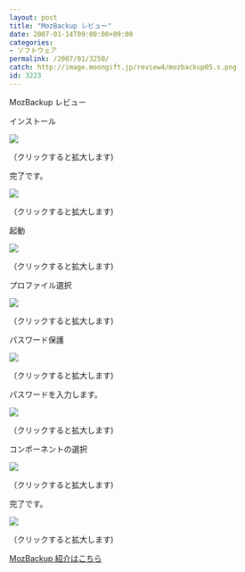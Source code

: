 ```yaml
---
layout: post
title: "MozBackup レビュー"
date: 2007-01-14T09:00:00+09:00
categories:
- ソフトウェア
permalink: /2007/01/3250/
catch: http://image.moongift.jp/review4/mozbackup05.s.png
id: 3223
---
```

MozBackup レビュー  
<!--more-->

インストール

  

[![](http://image.moongift.jp/review4/mozbackup01.s.png)](http://image.moongift.jp/review4/mozbackup01.png)  
  
（クリックすると拡大します)

  

完了です。

  

[![](http://image.moongift.jp/review4/mozbackup02.s.png)](http://image.moongift.jp/review4/mozbackup02.png)  
  
（クリックすると拡大します)

  

起動

  

[![](http://image.moongift.jp/review4/mozbackup03.s.png)](http://image.moongift.jp/review4/mozbackup03.png)  
  
（クリックすると拡大します)

  

プロファイル選択

  

[![](http://image.moongift.jp/review4/mozbackup04.s.png)](http://image.moongift.jp/review4/mozbackup04.png)  
  
（クリックすると拡大します)

  

パスワード保護

  

[![](http://image.moongift.jp/review4/mozbackup05.s.png)](http://image.moongift.jp/review4/mozbackup05.png)  
  
（クリックすると拡大します)

  

パスワードを入力します。

  

[![](http://image.moongift.jp/review4/mozbackup06.s.png)](http://image.moongift.jp/review4/mozbackup06.png)  
  
（クリックすると拡大します)

  

コンポーネントの選択

  

[![](http://image.moongift.jp/review4/mozbackup07.s.png)](http://image.moongift.jp/review4/mozbackup07.png)  
  
（クリックすると拡大します)

  

完了です。

  

[![](http://image.moongift.jp/review4/mozbackup08.s.png)](http://image.moongift.jp/review4/mozbackup08.png)  
  
（クリックすると拡大します)

  

[MozBackup 紹介はこちら](http://fw.moongift.jp/intro/i-3222.html)


